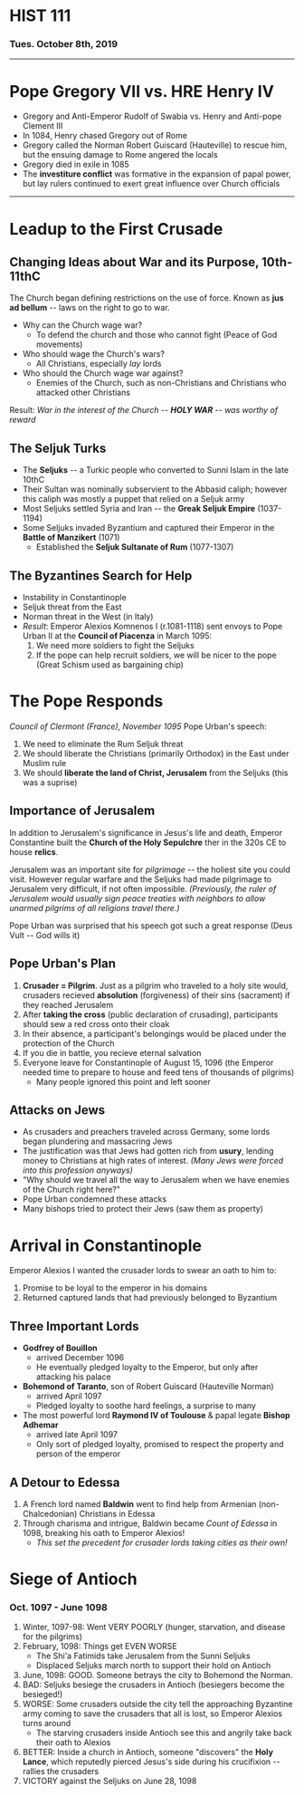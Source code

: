 # HIST 111
### Tues. October 8th, 2019
---

# Pope Gregory VII vs. HRE Henry IV
* Gregory and Anti-Emperor Rudolf of Swabia vs. Henry and Anti-pope Clement III
* In 1084, Henry chased Gregory out of Rome
* Gregory called the Norman Robert Guiscard (Hauteville) to rescue him, but the ensuing damage to Rome angered the locals
* Gregory died in exile in 1085
* The __investiture conflict__ was formative in the expansion of papal power, but lay rulers continued to exert great influence over Church officials

---
# Leadup to the First Crusade
## Changing Ideas about War and its Purpose, 10th-11thC
The Church began defining restrictions on the use of force. Known as __jus ad bellum__ -- laws on the right to go to war.
* Why can the Church wage war?
    - To defend the church and those who cannot fight (Peace of God movements)
* Who should wage the Church's wars?
    - All Christians, especially _lay_ lords
* Who should the Church wage war against?
    - Enemies of the Church, such as non-Christians and Christians who attacked other Christians

Result: _War in the interest of the Church -- __HOLY WAR__ -- was worthy of reward_

## The Seljuk Turks
* The __Seljuks__ -- a Turkic people who converted to Sunni Islam in the late 10thC
* Their Sultan was nominally subservient to the Abbasid caliph; however this caliph was mostly a puppet that relied on a Seljuk army
* Most Seljuks settled Syria and Iran -- the __Greak Seljuk Empire__ (1037-1194)
* Some Seljuks invaded Byzantium and captured their Emperor in the __Battle of Manzikert__ (1071)
    - Established the __Seljuk Sultanate of Rum__ (1077-1307)

## The Byzantines Search for Help
* Instability in Constantinople
* Seljuk threat from the East
* Norman threat in the West (in Italy)
* _Result_: Emperor Alexios Komnenos I (r.1081-1118) sent envoys to Pope Urban II at the __Council of Piacenza__ in March 1095:
    1. We need more soldiers to fight the Seljuks
    2. If the pope can help recruit soldiers, we will be nicer to the pope (Great Schism used as bargaining chip)

# The Pope Responds
_Council of Clermont (France), November 1095_
Pope Urban's speech:
1. We need to eliminate the Rum Seljuk threat
2. We should liberate the Christians (primarily Orthodox) in the East under Muslim rule
3. We should __liberate the land of Christ, Jerusalem__ from the Seljuks (this was a suprise)

## Importance of Jerusalem
In addition to Jerusalem's significance in Jesus's life and death, Emperor Constantine built the __Church of the Holy Sepulchre__ ther in the 320s CE to house __relics__.

Jerusalem was an important site for _pilgrimage_ -- the holiest site you could visit. However regular warfare and the Seljuks had made pilgrimage to Jerusalem very difficult, if not often impossible. _(Previously, the ruler of Jerusalem would usually sign peace treaties with neighbors to allow unarmed pilgrims of all religions travel there.)_

Pope Urban was surprised that his speech got such a great response (Deus Vult -- God wills it)

## Pope Urban's Plan
1. __Crusader = Pilgrim__. Just as a pilgrim who traveled to a holy site would, crusaders recieved __absolution__ (forgiveness) of their sins (sacrament) if they reached Jerusalem
2. After __taking the cross__ (public declaration of crusading), participants should sew a red cross onto their cloak
3. In their absence, a participant's belongings would be placed under the protection of the Church
4. If you die in battle, you recieve eternal salvation
5. Everyone leave for Constantinople of August 15, 1096 (the Emperor needed time to prepare to house and feed tens of thousands of pilgrims)
    - Many people ignored this point and left sooner

## Attacks on Jews
* As crusaders and preachers traveled across Germany, some lords began plundering and massacring Jews
* The justification was that Jews had gotten rich from __usury__, lending money to Christians at high rates of interest. _(Many Jews were forced into this profession anyways)_
* "Why should we travel all the way to Jerusalem when we have enemies of the Church right here?"
* Pope Urban condemned these attacks
* Many bishops tried to protect their Jews (saw them as property)

# Arrival in Constantinople
Emperor Alexios I wanted the crusader lords to swear an oath to him to:
1. Promise to be loyal to the emperor in his domains
2. Returned captured lands that had previously belonged to Byzantium

## Three Important Lords
* __Godfrey of Bouillon__
    - arrived December 1096
    - He eventually pledged loyalty to the Emperor, but only after attacking his palace
* __Bohemond of Taranto__, son of Robert Guiscard (Hauteville Norman)
    - arrived April 1097
    - Pledged loyalty to soothe hard feelings, a surprise to many
* The most powerful lord __Raymond IV of Toulouse__ & papal legate __Bishop Adhemar__
    - arrived late April 1097
    - Only sort of pledged loyalty, promised to respect the property and person of the emperor

## A Detour to Edessa
1. A French lord named __Baldwin__ went to find help from Armenian (non-Chalcedonian) Christians in Edessa
2. Through charisma and intrigue, Baldwin became _Count of Edessa_ in 1098, breaking his oath to Emperor Alexios!
    - _This set the precedent for crusader lords taking cities as their own!_

# Siege of Antioch
### Oct. 1097 - June 1098
1. Winter, 1097-98: Went VERY POORLY (hunger, starvation, and disease for the pilgrims)
2. February, 1098: Things get EVEN WORSE
    - The Shi'a Fatimids take Jerusalem from the Sunni Seljuks
    - Displaced Seljuks march north to support their hold on Antioch
3. June, 1098: GOOD. Someone betrays the city to Bohemond the Norman.
4. BAD: Seljuks besiege the crusaders in Antioch (besiegers become the besieged!)
5. WORSE: Some crusaders outside the city tell the approaching Byzantine army coming to save the crusaders that all is lost, so Emperor Alexios turns around
    * The starving crusaders inside Antioch see this and angrily take back their oath to Alexios
6. BETTER: Inside a church in Antioch, someone "discovers" the __Holy Lance__, which reputedly pierced Jesus's side during his crucifixion -- rallies the crusaders
7. VICTORY against the Seljuks on June 28, 1098
